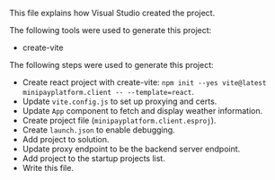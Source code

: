 This file explains how Visual Studio created the project.

The following tools were used to generate this project:
- create-vite

The following steps were used to generate this project:
- Create react project with create-vite: `npm init --yes vite@latest minipayplatform.client -- --template=react`.
- Update `vite.config.js` to set up proxying and certs.
- Update `App` component to fetch and display weather information.
- Create project file (`minipayplatform.client.esproj`).
- Create `launch.json` to enable debugging.
- Add project to solution.
- Update proxy endpoint to be the backend server endpoint.
- Add project to the startup projects list.
- Write this file.
